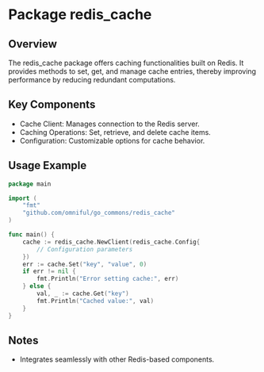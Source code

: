 # Package redis_cache

## Overview
The redis_cache package offers caching functionalities built on Redis. It provides methods to set, get, and manage cache entries, thereby improving performance by reducing redundant computations.

## Key Components
- Cache Client: Manages connection to the Redis server.
- Caching Operations: Set, retrieve, and delete cache items.
- Configuration: Customizable options for cache behavior.

## Usage Example
~~~go
package main

import (
	"fmt"
	"github.com/omniful/go_commons/redis_cache"
)

func main() {
	cache := redis_cache.NewClient(redis_cache.Config{
		// Configuration parameters
	})
	err := cache.Set("key", "value", 0)
	if err != nil {
		fmt.Println("Error setting cache:", err)
	} else {
		val, _ := cache.Get("key")
		fmt.Println("Cached value:", val)
	}
}
~~~

## Notes
- Integrates seamlessly with other Redis-based components.
